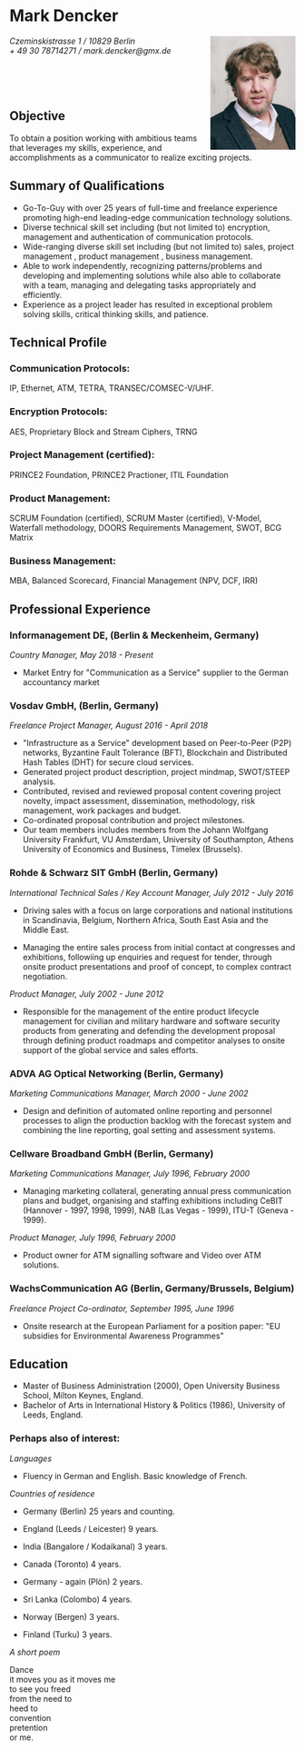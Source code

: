 Mark Dencker
===============

<div>
<img src="https://raw.githubusercontent.com/MBDencker/resume/master/_MG_0438.jpg" width="150" align="right">

_Czeminskistrasse 1 / 10829 Berlin_  
_+ 49 30 78714271 / mark.dencker@gmx.de_
</div>

<br />
<br />
<br />



Objective
---------

To obtain a position working with ambitious teams that leverages my skills,
experience, and accomplishments as a communicator to realize exciting projects.

Summary of Qualifications
-------------------------

* Go-To-Guy with over 25 years of full-time and freelance experience
  promoting high-end leading-edge communication technology solutions.
* Diverse technical skill set including (but not limited to) encryption, management and authentication of communication protocols. 
* Wide-ranging diverse skill set including (but not limited to) sales, project management , product management , business management.
* Able to work independently, recognizing patterns/problems and developing and
  implementing solutions while also able to collaborate with a team, managing
  and delegating tasks appropriately and efficiently.
* Experience as a project leader has resulted in
  exceptional problem solving skills, critical thinking skills, and patience.

Technical Profile
-----------------

### Communication Protocols:

IP, Ethernet, ATM, TETRA, TRANSEC/COMSEC-V/UHF. 

### Encryption Protocols:

AES, Proprietary Block and Stream Ciphers, TRNG

### Project Management (certified):

PRINCE2 Foundation, PRINCE2 Practioner, ITIL Foundation

### Product Management:

SCRUM Foundation (certified), SCRUM Master (certified), V-Model, Waterfall methodology, DOORS Requirements Management, SWOT, BCG Matrix

### Business Management:

MBA, Balanced Scorecard, Financial Management (NPV, DCF, IRR)

Professional Experience
-----------------------
### Informanagement DE, (Berlin & Meckenheim, Germany)

_Country Manager, May 2018 - Present_

* Market Entry for "Communication as a Service" supplier to the German accountancy market 

### Vosdav GmbH, (Berlin, Germany)

_Freelance Project Manager, August 2016 - April 2018_

* "Infrastructure as a Service" development based on Peer-to-Peer (P2P) networks, Byzantine Fault Tolerance (BFT), Blockchain and Distributed Hash Tables (DHT) for secure cloud services.
* Generated project product description, project mindmap, SWOT/STEEP analysis.
* Contributed, revised and reviewed proposal content covering project novelty, impact assessment, dissemination, methodology, risk management, work packages and budget.  
* Co-ordinated proposal contribution and project milestones. 
* Our team members includes members from the Johann Wolfgang University Frankfurt, VU Amsterdam, University of Southampton, Athens University of Economics and Business, Timelex (Brussels). 

### Rohde & Schwarz SIT GmbH (Berlin, Germany)

_International Technical Sales / Key Account Manager, July 2012 - July 2016_

* Driving sales with a focus on large corporations and national institutions in Scandinavia, Belgium, Northern Africa, South East Asia and the Middle East. 

* Managing the entire sales process from initial contact at congresses and exhibitions, followiing up enquiries and request for tender, through onsite product presentations and proof of concept, to complex contract negotiation. 

_Product Manager, July 2002 - June 2012_

* Responsible for the management of the entire product lifecycle management for civilian and military hardware and software security products from generating and defending the development proposal through defining product roadmaps and competitor analyses to onsite support of the global service and sales efforts.   

### ADVA AG Optical Networking (Berlin, Germany)

_Marketing Communications Manager, March 2000 - June 2002_

* Design and definition of automated online reporting and personnel processes to align the production backlog with the forecast system and combining the line reporting, goal setting and assessment systems.

### Cellware Broadband GmbH (Berlin, Germany)

_Marketing Communications Manager, July 1996, February 2000_

* Managing marketing collateral, generating annual press communication plans and budget, organising and staffing exhibitions including CeBIT (Hannover - 1997, 1998, 1999), NAB (Las Vegas - 1999), ITU-T (Geneva - 1999).

_Product Manager, July 1996, February 2000_

* Product owner for ATM signalling software and Video over ATM solutions.

### WachsCommunication AG (Berlin, Germany/Brussels, Belgium)

_Freelance Project Co-ordinator, September 1995, June 1996_

* Onsite research at the European Parliament for a position paper: "EU subsidies for Environmental Awareness Programmes"
  
Education
----------------------------

* Master of Business Administration (2000), Open University Business School, Milton Keynes, England.
* Bachelor of Arts in International History & Politics (1986), University of Leeds, England.


### Perhaps also of interest:

_Languages_

* Fluency in German and English. Basic knowledge of French.

_Countries of residence_

* Germany (Berlin) 25 years and counting.

* England (Leeds / Leicester) 9 years.

* India (Bangalore / Kodaikanal) 3 years.

* Canada (Toronto) 4 years.

* Germany - again (Plön) 2 years.

* Sri Lanka (Colombo) 4 years.

* Norway (Bergen) 3 years.

* Finland (Turku) 3 years.

_A short poem_

Dance <br />
it moves you as it moves me<br />
to see you freed<br />
from the need to<br />
heed to<br />
convention<br />
pretention<br />
or me.


